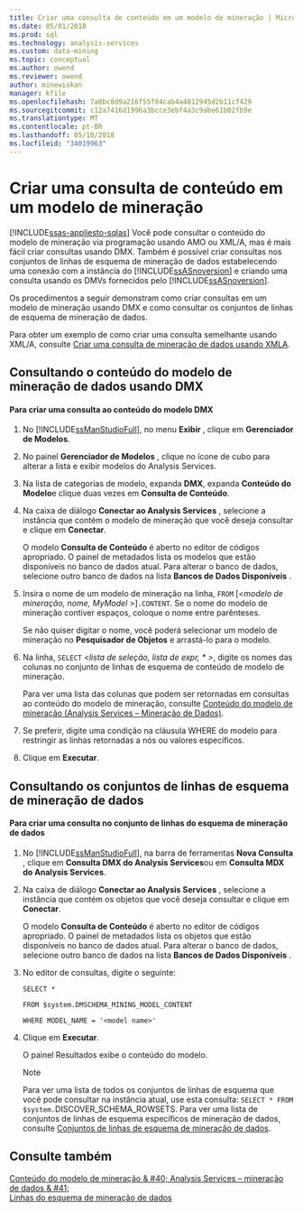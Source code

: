 ```yaml
---
title: Criar uma consulta de conteúdo em um modelo de mineração | Microsoft Docs
ms.date: 05/01/2018
ms.prod: sql
ms.technology: analysis-services
ms.custom: data-mining
ms.topic: conceptual
ms.author: owend
ms.reviewer: owend
author: minewiskan
manager: kfile
ms.openlocfilehash: 7a0bc8d9a216f55f04cab4a4012945d2b11cf429
ms.sourcegitcommit: c12a7416d1996a3bcce3ebf4a3c9abe61b02fb9e
ms.translationtype: MT
ms.contentlocale: pt-BR
ms.lasthandoff: 05/10/2018
ms.locfileid: "34019963"
---
```

# <a name="create-a-content-query-on-a-mining-model"></a>Criar uma consulta de conteúdo em um modelo de mineração
[!INCLUDE[ssas-appliesto-sqlas](../../includes/ssas-appliesto-sqlas.md)]
  Você pode consultar o conteúdo do modelo de mineração via programação usando AMO ou XML/A, mas é mais fácil criar consultas usando DMX. Também é possível criar consultas nos conjuntos de linhas de esquema de mineração de dados estabelecendo uma conexão com a instância do [!INCLUDE[ssASnoversion](../../includes/ssasnoversion-md.md)] e criando uma consulta usando os DMVs fornecidos pelo [!INCLUDE[ssASnoversion](../../includes/ssasnoversion-md.md)].  
  
 Os procedimentos a seguir demonstram como criar consultas em um modelo de mineração usando DMX e como consultar os conjuntos de linhas de esquema de mineração de dados.  
  
 Para obter um exemplo de como criar uma consulta semelhante usando XML/A, consulte [Criar uma consulta de mineração de dados usando XMLA](../../analysis-services/data-mining/create-a-data-mining-query-by-using-xmla.md).  
  
## <a name="querying-data-mining-model-content-by-using-dmx"></a>Consultando o conteúdo do modelo de mineração de dados usando DMX  
  
#### <a name="to-create-a-dmx-model-content-query"></a>Para criar uma consulta ao conteúdo do modelo DMX  
  
1.  No [!INCLUDE[ssManStudioFull](../../includes/ssmanstudiofull-md.md)], no menu **Exibir** , clique em **Gerenciador de Modelos**.  
  
2.  No painel **Gerenciador de Modelos** , clique no ícone de cubo para alterar a lista e exibir modelos do Analysis Services.  
  
3.  Na lista de categorias de modelo, expanda **DMX**, expanda **Conteúdo do Modelo**e clique duas vezes em **Consulta de Conteúdo**.  
  
4.  Na caixa de diálogo **Conectar ao Analysis Services** , selecione a instância que contém o modelo de mineração que você deseja consultar e clique em **Conectar**.  
  
     O modelo **Consulta de Conteúdo** é aberto no editor de códigos apropriado. O painel de metadados lista os modelos que estão disponíveis no banco de dados atual. Para alterar o banco de dados, selecione outro banco de dados na lista **Bancos de Dados Disponíveis** .  
  
5.  Insira o nome de um modelo de mineração na linha, `FROM` [*\<modelo de mineração, nome, MyModel >*]`.CONTENT`. Se o nome do modelo de mineração contiver espaços, coloque o nome entre parênteses.  
  
     Se não quiser digitar o nome, você poderá selecionar um modelo de mineração no **Pesquisador de Objetos** e arrastá-lo para o modelo.  
  
6.  Na linha, `SELECT` *\<lista de seleção, lista de expr, \* >*, digite os nomes das colunas no conjunto de linhas de esquema de conteúdo de modelo de mineração.  
  
     Para ver uma lista das colunas que podem ser retornadas em consultas ao conteúdo do modelo de mineração, consulte [Conteúdo do modelo de mineração &#40;Analysis Services – Mineração de Dados&#41;](../../analysis-services/data-mining/mining-model-content-analysis-services-data-mining.md).  
  
7.  Se preferir, digite uma condição na cláusula WHERE do modelo para restringir as linhas retornadas a nós ou valores específicos.  
  
8.  Clique em **Executar**.  
  
## <a name="querying-the-data-mining-schema-rowsets"></a>Consultando os conjuntos de linhas de esquema de mineração de dados  
  
#### <a name="to-create-a-query-against-the-data-mining-schema-rowset"></a>Para criar uma consulta no conjunto de linhas do esquema de mineração de dados  
  
1.  No [!INCLUDE[ssManStudioFull](../../includes/ssmanstudiofull-md.md)], na barra de ferramentas **Nova Consulta** , clique em **Consulta DMX do Analysis Services**ou em **Consulta MDX do Analysis Services**.  
  
2.  Na caixa de diálogo **Conectar ao Analysis Services** , selecione a instância que contém os objetos que você deseja consultar e clique em **Conectar**.  
  
     O modelo **Consulta de Conteúdo** é aberto no editor de códigos apropriado. O painel de metadados lista os objetos que estão disponíveis no banco de dados atual. Para alterar o banco de dados, selecione outro banco de dados na lista **Bancos de Dados Disponíveis** .  
  
3.  No editor de consultas, digite o seguinte:  
  
     `SELECT *`  
  
     `FROM $system.DMSCHEMA_MINING_MODEL_CONTENT`  
  
     `WHERE MODEL_NAME = '<model name>'`  
  
4.  Clique em **Executar**.  
  
     O painel Resultados exibe o conteúdo do modelo.  
  
    > [!NOTE]  
    >  Para ver uma lista de todos os conjuntos de linhas de esquema que você pode consultar na instância atual, use esta consulta: `SELECT * FROM $system.`DISCOVER_SCHEMA_ROWSETS. Para ver uma lista de conjuntos de linhas de esquema específicos de mineração de dados, consulte [Conjuntos de linhas de esquema de mineração de dados](../../analysis-services/schema-rowsets/data-mining/data-mining-schema-rowsets.md).  
  
## <a name="see-also"></a>Consulte também  
 [Conteúdo do modelo de mineração & #40; Analysis Services – mineração de dados & #41;](../../analysis-services/data-mining/mining-model-content-analysis-services-data-mining.md)   
 [Linhas do esquema de mineração de dados](../../analysis-services/schema-rowsets/data-mining/data-mining-schema-rowsets.md)  
  
  
